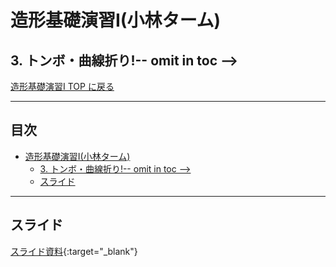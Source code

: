 # 造形基礎演習I(小林ターム)

## 3. トンボ・曲線折り!-- omit in toc -->

[造形基礎演習I TOP に戻る](./index.md)

---
## 目次<!-- omit in toc -->
- [造形基礎演習I(小林ターム)](#造形基礎演習i小林ターム)
  - [3. トンボ・曲線折り!-- omit in toc --\>](#3-トンボ曲線折り---omit-in-toc---)
  - [スライド](#スライド)


---

## スライド

[スライド資料](./ad1_03slide.pdf){:target="_blank"}

